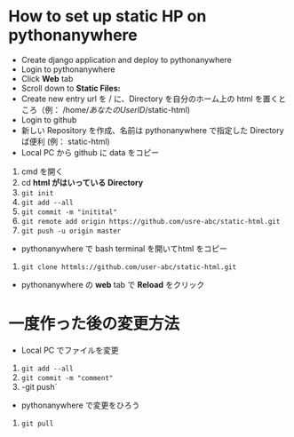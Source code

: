 # How to set up static HP on pythonanywhere

- Create django application and deploy to pythonanywhere
- Login to pythonanywhere
- Click **Web** tab
- Scroll down to **Static Files:**
- Create new entry  url を / に、Directory を自分のホーム上の html を置くところ（例： /home/*あなたのUserID*/static-html)
- Login to github
- 新しい Repository を作成、名前は pythonanywhere で指定した Directory ば便利 (例： static-html)
- Local PC から github に data をコピー

1. cmd を開く
2. cd **html がはいっている Directory**
3. `git init`
4. `git add --all`
5. `git commit -m "initital"`
6. `git remote add origin https://github.com/usre-abc/static-html.git`
7. `git push -u origin master`
   
- pythonanywhere で bash terminal を開いてhtml をコピー

1. `git clone httmls://github.com/user-abc/static-html.git`
   
- pythonanywhere の **web** tab で **Reload** をクリック


# 一度作った後の変更方法

- Local PC でファイルを変更
1. `git add --all`
2. `git commit -m "comment"`
3. -git push`

- pythonanywhere で変更をひろう
1. `git pull`

